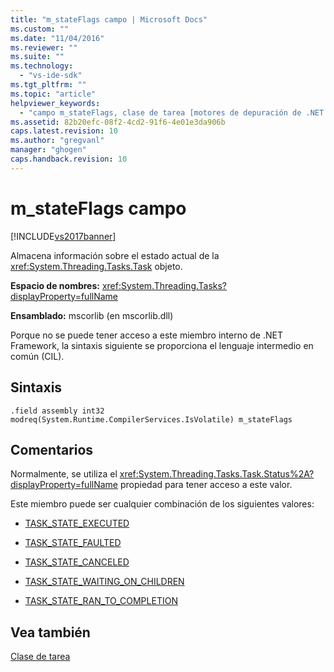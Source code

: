 ```yaml
---
title: "m_stateFlags campo | Microsoft Docs"
ms.custom: ""
ms.date: "11/04/2016"
ms.reviewer: ""
ms.suite: ""
ms.technology: 
  - "vs-ide-sdk"
ms.tgt_pltfrm: ""
ms.topic: "article"
helpviewer_keywords: 
  - "campo m_stateFlags, clase de tarea [motores de depuración de .NET Framework]"
ms.assetid: 82b20efc-08f2-4cd2-91f6-4e01e3da906b
caps.latest.revision: 10
ms.author: "gregvanl"
manager: "ghogen"
caps.handback.revision: 10
---
```

# m_stateFlags campo
[!INCLUDE[vs2017banner](../../code-quality/includes/vs2017banner.md)]

Almacena información sobre el estado actual de la <xref:System.Threading.Tasks.Task> objeto.  
  
 **Espacio de nombres:** <xref:System.Threading.Tasks?displayProperty=fullName>  
  
 **Ensamblado:** mscorlib \(en mscorlib.dll\)  
  
 Porque no se puede tener acceso a este miembro interno de .NET Framework, la sintaxis siguiente se proporciona el lenguaje intermedio en común \(CIL\).  
  
## Sintaxis  
  
```  
.field assembly int32 modreq(System.Runtime.CompilerServices.IsVolatile) m_stateFlags  
```  
  
## Comentarios  
 Normalmente, se utiliza el <xref:System.Threading.Tasks.Task.Status%2A?displayProperty=fullName> propiedad para tener acceso a este valor.  
  
 Este miembro puede ser cualquier combinación de los siguientes valores:  
  
-   [TASK\_STATE\_EXECUTED](../../extensibility/debugger/task-state-executed-field.md)  
  
-   [TASK\_STATE\_FAULTED](../../extensibility/debugger/task-state-faulted-field.md)  
  
-   [TASK\_STATE\_CANCELED](../../extensibility/debugger/task-state-canceled-field.md)  
  
-   [TASK\_STATE\_WAITING\_ON\_CHILDREN](../../extensibility/debugger/task-state-waiting-on-children-field.md)  
  
-   [TASK\_STATE\_RAN\_TO\_COMPLETION](../../extensibility/debugger/task-state-ran-to-completion-field.md)  
  
## Vea también  
 [Clase de tarea](../../extensibility/debugger/task-class-internal-members.md)